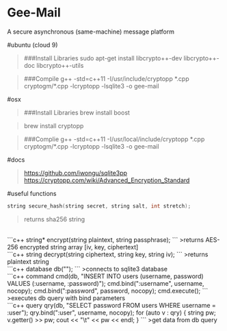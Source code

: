 # Gee-Mail
A secure asynchronous (same-machine) message platform


#ubuntu (cloud 9)
>###Install Libraries
>sudo apt-get install libcrypto++-dev libcrypto++-doc libcrypto++-utils

>###Compile
>g++ -std=c++11 -I/usr/include/cryptopp \*.cpp cryptogm/\*.cpp -lcryptopp -lsqlite3 -o gee-mail

#osx
>###Install Libraries
>brew install boost

>brew install cryptopp

>###Complie
>g++ -std=c++11 -I/usr/local/include/cryptopp \*.cpp cryptogm/\*.cpp -lcryptopp -lsqlite3 -o gee-mail

#docs
>https://github.com/iwongu/sqlite3pp<br />
>https://cryptopp.com/wiki/Advanced_Encryption_Standard

#useful functions
```c++
string secure_hash(string secret, string salt, int stretch);
```
>returns sha256 string

<br />
```c++
string* encrypt(string plaintext, string passphrase);
```
>returns AES-256 encrypted string array [iv, key, ciphertext]

<br />
```c++
string decrypt(string ciphertext, string key, string iv);
```
>returns plaintext string

<br />
```c++
database db("<DATABASE_NAME>");
```
>connects to sqlite3 database

<br />
```c++
command cmd(db, "INSERT INTO users (username, password) VALUES (:username, :password)");
cmd.bind(":username", username, nocopy);
cmd.bind(":password", password, nocopy);
cmd.execute();
```
>executes db query with bind parameters

<br />
```c++
query qry(db, "SELECT password FROM users WHERE username = :user");
qry.bind(":user", username, nocopy);
for (auto v : qry) {
  string pw;
  v.getter() >> pw;
  cout << "\t" << pw << endl;  
}
```
>get data from db query
